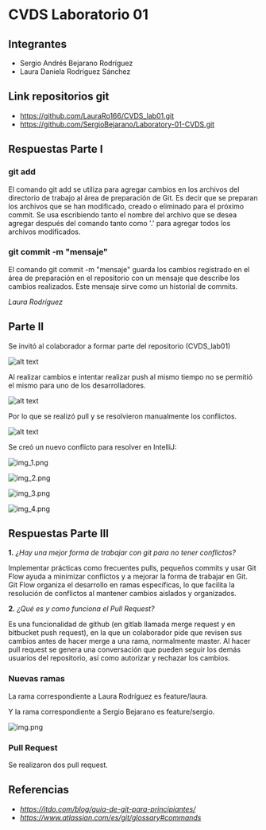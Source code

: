 # CVDS Laboratorio 01

## **Integrantes**

- Sergio Andrés Bejarano Rodríguez
- Laura Daniela Rodríguez Sánchez

## **Link repositorios git**

- https://github.com/LauraRo166/CVDS_lab01.git
- https://github.com/SergioBejarano/Laboratory-01-CVDS.git

## **Respuestas Parte I**

### **git add**

El comando git add se utiliza para agregar cambios en los archivos del directorio de trabajo al área de preparación de Git. Es decir que se preparan los archivos que se han modificado, creado o eliminado para el próximo commit. Se usa escribiendo tanto el nombre del archivo que se desea agregar después del comando tanto como '.' para agregar todos los archivos modificados.

### **git commit -m "mensaje"**

El comando git commit -m "mensaje" guarda los cambios registrado en el área de preparación en el repositorio con un mensaje que describe los cambios realizados. Este mensaje sirve como un historial de commits.

_Laura Rodríguez_

## **Parte II**

Se invitó al colaborador a formar parte del repositorio (CVDS_lab01)

![alt text](https://drive.google.com/uc?export=view&id=1V8RPl4Imsymp22Dyll_gJ_EfcvrSjPHc)

Al realizar cambios e intentar realizar push al mismo tiempo no se permitió el mismo para uno de los desarrolladores.

![alt text](https://drive.google.com/uc?export=view&id=1LsRmPBfdezGhTXCn_JLfhzm9AH9ilORW)

Por lo que se realizó pull y se resolvieron manualmente los conflictos.

![alt text](https://drive.google.com/uc?export=view&id=14Zp0-Aj4G60g1MFLcEjhwJUCBq4AFr36)

Se creó un nuevo conflicto para resolver en IntelliJ:

![img_1.png](https://drive.google.com/uc?export=view&id=1GVsJs33nMY9Y0d_hOqYQ_EBp8tHEe_2d)

![img_2.png](https://drive.google.com/uc?export=view&id=1GMXnKPdHLR1UHFOctfQNXAFzPxs2qVIP)

![img_3.png](https://drive.google.com/uc?export=view&id=1GNkKEO-sd3hqt6c2sYFgQyljjevzy_7K)

![img_4.png](https://drive.google.com/uc?export=view&id=1Rarmd_Gp7f9f-CH3PF9UJNMk2805IVmK)

## **Respuestas Parte III**

**1.** _¿Hay una mejor forma de trabajar con git para no tener conflictos?_

Implementar prácticas como frecuentes pulls, pequeños commits y usar Git Flow ayuda a minimizar conflictos y a mejorar la forma de trabajar en Git.
Git Flow organiza el desarrollo en ramas específicas, lo que facilita la resolución de conflictos al mantener cambios aislados y organizados.

**2.** _¿Qué es y como funciona el Pull Request?_

Es una funcionalidad de github (en gitlab llamada merge request y en bitbucket push request), en la que un colaborador pide que revisen sus cambios antes de hacer merge a una rama, normalmente master. Al hacer pull request se genera una conversación que pueden seguir los demás usuarios del repositorio, así como autorizar y rechazar los cambios.

### Nuevas ramas

La rama correspondiente a Laura Rodríguez es feature/laura.

Y la rama correspondiente a Sergio Bejarano es feature/sergio.

![img.png](https://drive.google.com/uc?export=view&id=1PbyKaBAR7uIDCi4YIApBkPknXUYLLkOm)

### Pull Request

Se realizaron dos pull request.



## **Referencias**


- *https://itdo.com/blog/guia-de-git-para-principiantes/*
- *https://www.atlassian.com/es/git/glossary#commands*